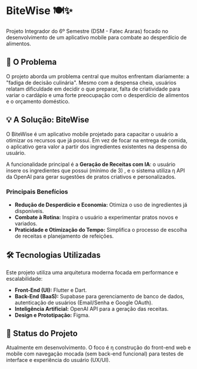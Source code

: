 # BiteWise 🍽️✨

Projeto Integrador do 6º Semestre (DSM - Fatec Araras) focado no desenvolvimento de um aplicativo mobile para combate ao desperdício de alimentos.

## 🎯 O Problema

O projeto aborda um problema central que muitos enfrentam diariamente: a "fadiga de decisão culinária". Mesmo com a despensa cheia, usuários relatam dificuldade em decidir o que preparar, falta de criatividade para variar o cardápio e uma forte preocupação com o desperdício de alimentos e o orçamento doméstico.

## 💡 A Solução: BiteWise

O BiteWise é um aplicativo mobile projetado para capacitar o usuário a otimizar os recursos que já possui. Em vez de focar na entrega de comida, o aplicativo gera valor a partir dos ingredientes existentes na despensa do usuário.

A funcionalidade principal é a **Geração de Receitas com IA**: o usuário insere os ingredientes que possui (mínimo de 3) , e o sistema utiliza η API da OpenAI para gerar sugestões de pratos criativos e personalizados.

### Principais Benefícios

* **Redução de Desperdício e Economia:** Otimiza o uso de ingredientes já disponíveis.
* **Combate à Rotina:** Inspira o usuário a experimentar pratos novos e variados.
* **Praticidade e Otimização do Tempo:** Simplifica o processo de escolha de receitas e planejamento de refeições.

## 🛠️ Tecnologias Utilizadas

Este projeto utiliza uma arquitetura moderna focada em performance e escalabilidade:

* **Front-End (UI):** Flutter e Dart.
* **Back-End (BaaS):** Supabase para gerenciamento de banco de dados, autenticação de usuários (Email/Senha e Google OAuth).
* **Inteligência Artificial:** OpenAI API para a geração das receitas.
* **Design e Prototipação:** Figma.

## 🚀 Status do Projeto

Atualmente em desenvolvimento. O foco é η construção do front-end web e mobile com navegação mocada (sem back-end funcional) para testes de interface e experiência do usuário (UX/UI).
